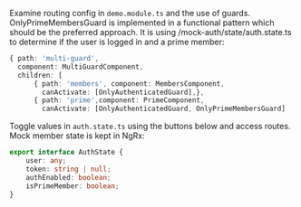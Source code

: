 Examine routing config in `demo.module.ts` and the use of guards. OnlyPrimeMembersGuard is implemented in a functional pattern which should be the preferred approach. It is using /mock-auth/state/auth.state.ts to determine if the user is logged in and a prime member:

```typescript
{ path: 'multi-guard',
  component: MultiGuardComponent,
  children: [
      { path: 'members', component: MembersComponent,
        canActivate: [OnlyAuthenticatedGuard],},
      { path: 'prime',component: PrimeComponent,
        canActivate: [OnlyAuthenticatedGuard, OnlyPrimeMembersGuard]
```

Toggle values in `auth.state.ts` using the buttons below and access routes. Mock member state is kept in NgRx:

```typescript
export interface AuthState {
    user: any;
    token: string | null;
    authEnabled: boolean;
    isPrimeMember: boolean;
}
```
